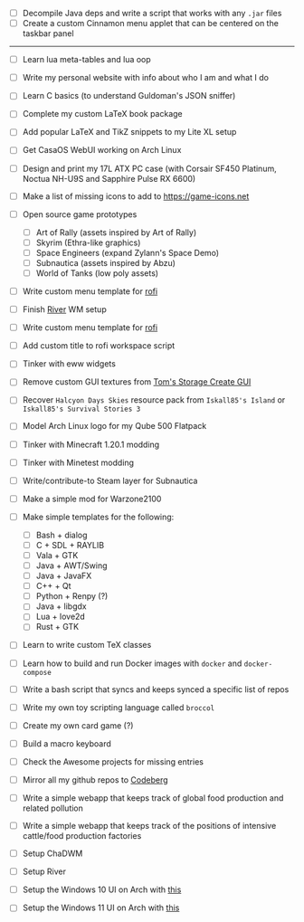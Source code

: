 
- [ ] Decompile Java deps and write a script that works with any `.jar` files
- [ ] Create a custom Cinnamon menu applet that can be centered on the taskbar panel

---

- [ ] Learn lua meta-tables and lua oop
- [ ] Write my personal website with info about who I am and what I do
- [ ] Learn C basics (to understand Guldoman's JSON sniffer)
- [ ] Complete my custom LaTeX book package
- [ ] Add popular LaTeX and TikZ snippets to my Lite XL setup
- [ ] Get CasaOS WebUI working on Arch Linux

- [ ] Design and print my 17L ATX PC case (with Corsair SF450 Platinum, Noctua NH-U9S and Sapphire Pulse RX 6600)
<!-- - [ ] Design my own ATX computer case based on the Lian LI PC-Q21 with FreeCAD's Sheetmetal workbench -->

- [ ] Make a list of missing icons to add to https://game-icons.net
- [ ] Open source game prototypes
  - [ ] Art of Rally (assets inspired by Art of Rally)
  - [ ] Skyrim (Ethra-like graphics)
  - [ ] Space Engineers (expand Zylann's Space Demo)
  - [ ] Subnautica (assets inspired by Abzu)
  - [ ] World of Tanks (low poly assets)

- [ ] Write custom menu template for [rofi](https://github.com/davatorium/rofi)
- [ ] Finish [River](https://isaacfreund.com/software/river/) WM setup
- [ ] Write custom menu template for [rofi](https://github.com/davatorium/rofi)
- [ ] Add custom title to rofi workspace script
- [ ] Tinker with eww widgets
- [ ] Remove custom GUI textures from [Tom's Storage Create GUI](https://www.curseforge.com/minecraft/texture-packs/create-simple-storage)
- [ ] Recover `Halcyon Days Skies` resource pack from `Iskall85's Island` or `Iskall85's Survival Stories 3`
- [ ] Model Arch Linux logo for my Qube 500 Flatpack
- [ ] Tinker with Minecraft 1.20.1 modding
- [ ] Tinker with Minetest modding
- [ ] Write/contribute-to Steam layer for Subnautica
- [ ] Make a simple mod for Warzone2100
- [ ] Make simple templates for the following:
  - [ ] Bash + dialog
  - [ ] C + SDL + RAYLIB
  - [ ] Vala + GTK
  - [ ] Java + AWT/Swing
  - [ ] Java + JavaFX
  - [ ] C++ + Qt
  - [ ] Python + Renpy (?)
  - [ ] Java + libgdx
  - [ ] Lua + love2d
  - [ ] Rust + GTK
- [ ] Learn to write custom TeX classes
- [ ] Learn how to build and run Docker images with `docker` and `docker-compose`
- [ ] Write a bash script that syncs and keeps synced a specific list of repos
- [ ] Write my own toy scripting language called `broccol`
- [ ] Create my own card game (?)
- [ ] Build a macro keyboard
- [ ] Check the Awesome projects for missing entries
- [ ] Mirror all my github repos to [Codeberg](https://codeberg.org/)
- [ ] Write a simple webapp that keeps track of global food production and related pollution
- [ ] Write a simple webapp that keeps track of the positions of intensive cattle/food production factories
- [ ] Setup ChaDWM
- [ ] Setup River
- [ ] Setup the Windows 10 UI on Arch with [this](https://www.reddit.com/r/linux/comments/o9l0le/a_program_that_looks_and_works_like_the_windows/)
- [ ] Setup the Windows 11 UI on Arch with [this](https://www.reddit.com/r/unixporn/comments/13zdhqd/hyprland_windows_rice_with_too_much_eww_with_blur/)

